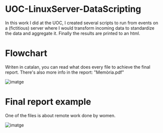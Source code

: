# UOC-LinuxServer-DataScripting
In this work I did at the UOC, I created several scripts to run from events on a (fictitious) server where I would transform incoming data to standardize the data and aggregate it. Finally the results are printed to an html.

# Flowchart
Writen in catalan, you can read what does every file to achieve the final report. There's also more info in the report: "Memòria.pdf"

![imatge](https://github.com/ArrosAmbCoses/UOC-LinuxServer-DataScripting/assets/117165522/4d906cb3-6c5c-4cdc-a81d-f1be9fcd6b43)

# Final report example
One of the files is about remote work done by women.

![imatge](https://github.com/ArrosAmbCoses/UOC-LinuxServer-DataScripting/assets/117165522/d8595b06-5946-48e9-a2f3-1d328d6e9010)
